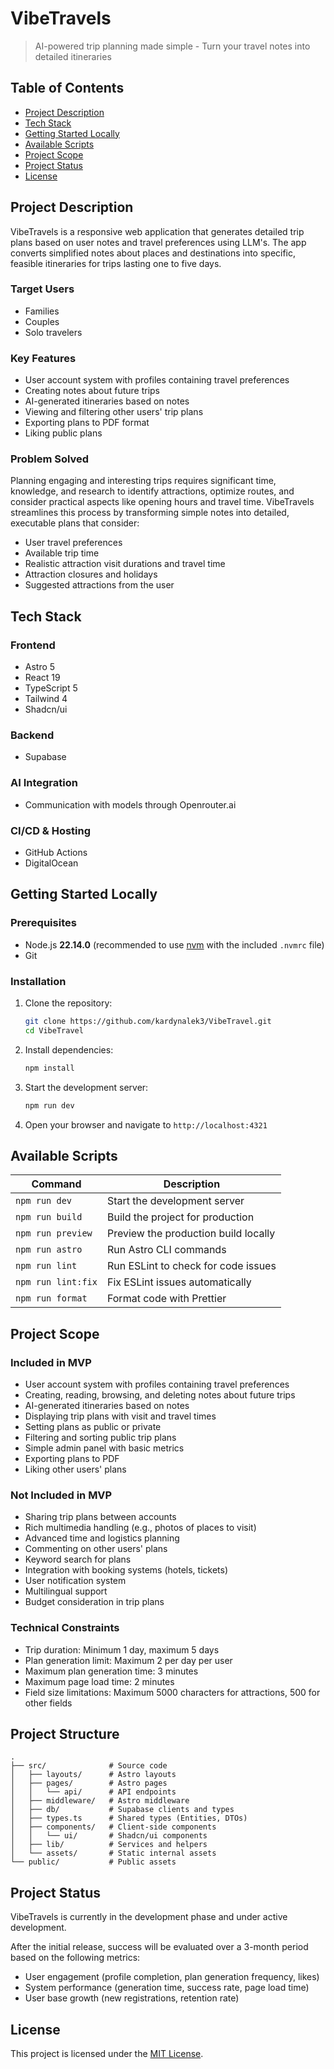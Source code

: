 # VibeTravels

> AI-powered trip planning made simple - Turn your travel notes into detailed itineraries

## Table of Contents

- [Project Description](#project-description)
- [Tech Stack](#tech-stack)
- [Getting Started Locally](#getting-started-locally)
- [Available Scripts](#available-scripts)
- [Project Scope](#project-scope)
- [Project Status](#project-status)
- [License](#license)

## Project Description

VibeTravels is a responsive web application that generates detailed trip plans based on user notes and travel preferences using LLM's. The app converts simplified notes about places and destinations into specific, feasible itineraries for trips lasting one to five days.

### Target Users

- Families
- Couples
- Solo travelers

### Key Features

- User account system with profiles containing travel preferences
- Creating notes about future trips
- AI-generated itineraries based on notes
- Viewing and filtering other users' trip plans
- Exporting plans to PDF format
- Liking public plans

### Problem Solved

Planning engaging and interesting trips requires significant time, knowledge, and research to identify attractions, optimize routes, and consider practical aspects like opening hours and travel time. VibeTravels streamlines this process by transforming simple notes into detailed, executable plans that consider:

- User travel preferences
- Available trip time
- Realistic attraction visit durations and travel time
- Attraction closures and holidays
- Suggested attractions from the user

## Tech Stack

### Frontend

- Astro 5
- React 19
- TypeScript 5
- Tailwind 4
- Shadcn/ui

### Backend

- Supabase

### AI Integration

- Communication with models through Openrouter.ai

### CI/CD & Hosting

- GitHub Actions
- DigitalOcean

## Getting Started Locally

### Prerequisites

- Node.js **22.14.0** (recommended to use [nvm](https://github.com/nvm-sh/nvm) with the included `.nvmrc` file)
- Git

### Installation

1. Clone the repository:

   ```bash
   git clone https://github.com/kardynalek3/VibeTravel.git
   cd VibeTravel
   ```

2. Install dependencies:

   ```bash
   npm install
   ```

3. Start the development server:

   ```bash
   npm run dev
   ```

4. Open your browser and navigate to `http://localhost:4321`

## Available Scripts

| Command            | Description                          |
| ------------------ | ------------------------------------ |
| `npm run dev`      | Start the development server         |
| `npm run build`    | Build the project for production     |
| `npm run preview`  | Preview the production build locally |
| `npm run astro`    | Run Astro CLI commands               |
| `npm run lint`     | Run ESLint to check for code issues  |
| `npm run lint:fix` | Fix ESLint issues automatically      |
| `npm run format`   | Format code with Prettier            |

## Project Scope

### Included in MVP

- User account system with profiles containing travel preferences
- Creating, reading, browsing, and deleting notes about future trips
- AI-generated itineraries based on notes
- Displaying trip plans with visit and travel times
- Setting plans as public or private
- Filtering and sorting public trip plans
- Simple admin panel with basic metrics
- Exporting plans to PDF
- Liking other users' plans

### Not Included in MVP

- Sharing trip plans between accounts
- Rich multimedia handling (e.g., photos of places to visit)
- Advanced time and logistics planning
- Commenting on other users' plans
- Keyword search for plans
- Integration with booking systems (hotels, tickets)
- User notification system
- Multilingual support
- Budget consideration in trip plans

### Technical Constraints

- Trip duration: Minimum 1 day, maximum 5 days
- Plan generation limit: Maximum 2 per day per user
- Maximum plan generation time: 3 minutes
- Maximum page load time: 2 minutes
- Field size limitations: Maximum 5000 characters for attractions, 500 for other fields

## Project Structure

```
.
├── src/              # Source code
│   ├── layouts/      # Astro layouts
│   ├── pages/        # Astro pages
│   │   └── api/      # API endpoints
│   ├── middleware/   # Astro middleware
│   ├── db/           # Supabase clients and types
│   ├── types.ts      # Shared types (Entities, DTOs)
│   ├── components/   # Client-side components
│   │   └── ui/       # Shadcn/ui components
│   ├── lib/          # Services and helpers
│   └── assets/       # Static internal assets
└── public/           # Public assets
```

## Project Status

VibeTravels is currently in the development phase and under active development.

After the initial release, success will be evaluated over a 3-month period based on the following metrics:

- User engagement (profile completion, plan generation frequency, likes)
- System performance (generation time, success rate, page load time)
- User base growth (new registrations, retention rate)

## License

This project is licensed under the [MIT License](LICENSE).
